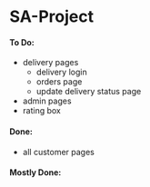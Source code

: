 # SA-Project
#### To Do:
- delivery pages
    - delivery login
    - orders page
    - update delivery status page
- admin pages
- rating box

#### Done:
- all customer pages

#### Mostly Done: